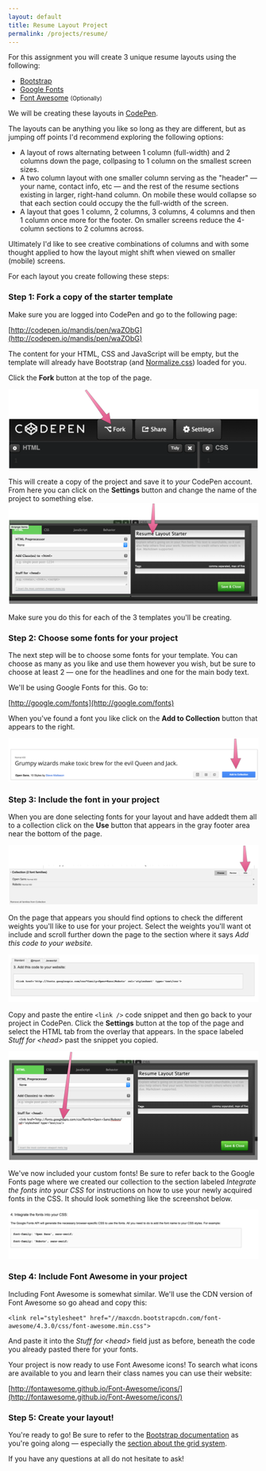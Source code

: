 ```yaml
---
layout: default
title: Resume Layout Project
permalink: /projects/resume/
---
```


For this assignment you will create 3 unique resume layouts using the following: 

- [Bootstrap](http://getbootstrap.com)
- [Google Fonts](http://google.com/fonts)
- [Font Awesome](http://fontawesome.github.io) <small>(Optionally)</small>

We will be creating these layouts in [CodePen](http://codepen.io).

The layouts can be anything you like so long as they are different, but as jumping off points I'd recommend exploring the following options:

- A layout of rows alternating between 1 column (full-width) and 2 columns down the page, collpasing to 1 column on the smallest screen sizes.
- A two column layout with one smaller column serving as the "header" — your name, contact info, etc — and the rest of the resume sections existing in larger, right-hand column. On mobile these would collapse so that each section could occupy the the full-width of the screen.
- A layout that goes 1 column, 2 columns, 3 columns, 4 columns and then 1 column once more for the footer. On smaller screens reduce the 4-column sections to 2 columns across.

Ultimately I'd like to see creative combinations of columns and with some thought applied to how the layout might shift when viewed on smaller (mobile) screens.

For each layout you create following these steps:

### Step 1: Fork a copy of the starter template

Make sure you are logged into CodePen and go to the following page:

[http://codepen.io/mandis/pen/waZObG](http://codepen.io/mandis/pen/waZObG)

The content for your HTML, CSS and JavaScript will be empty, but the template will already have Bootstrap (and [Normalize.css](https://necolas.github.io/normalize.css/)) loaded for you.

Click the <strong>Fork</strong> button at the top of the page.

![Fork button](/images/resume-step-1-fork-button.png)

This will create a copy of the project and save it to *your* CodePen account. From here you can click on the **Settings** button and change the name of the project to something else.
![Rename project](/images/resumse-step-1-rename.png)

Make sure you do this for each of the 3 templates you'll be creating.

### Step 2: Choose some fonts for your project

The next step will be to choose some fonts for your template. You can choose as many as you like and use them however you wish, but be sure to choose at least 2 — one for the headlines and one for the main body text.

We'll be using Google Fonts for this. Go to:

[http://google.com/fonts](http://google.com/fonts)

When you've found a font you like click on the **Add to Collection** button that appears to the right.

![Add font to collect](/images/step-2-add-to-collection.png)

### Step 3: Include the font in your project

When you are done selecting fonts for your layout and have addedt them all to a collection click on the **Use** button that appears in the gray footer area near the bottom of the page.

![Use fonts in project](/images/step-3-use-in-project.png)

On the page that appears you should find options to check the different weights you'll like to use for your project. Select the weights you'll want ot include and scroll further down the page to the section where it says *Add this code to your website.*

![Use font code](/images/step-3-use-font-code.png)

Copy and paste the entire <code>&lt;link /&gt;</code> code snippet and then go back to your project in CodePen. Click the **Settings** button at the top of the page and select the HTML tab from the overlay that appears. In the space labeled *Stuff for &lt;head&gt;* past the snippet you copied.

![Past code in HEAD](/images/step-3-paste-copied-code.png)

We've now included your custom fonts! Be sure to refer back to the Google Fonts page where we created our collection to the section labeled *Integrate the fonts into your CSS* for instructions on how to use your newly acquired fonts in the CSS. It should look something like the screenshot below.

![Using the font in your CSS](/images/step-3-font-css.png)


### Step 4: Include Font Awesome in your project

Including Font Awesome is somewhat similar. We'll use the CDN version of Font Awesome so go ahead and copy this:

    <link rel="stylesheet" href="//maxcdn.bootstrapcdn.com/font-awesome/4.3.0/css/font-awesome.min.css">
    
And paste it into the *Stuff for &lt;head&gt;* field just as before, beneath the code you already pasted there for your fonts.

Your project is now ready to use Font Awesome icons! To search what icons are available to you and learn their class names you can use their website:

[http://fontawesome.github.io/Font-Awesome/icons/](http://fontawesome.github.io/Font-Awesome/icons/)


### Step 5: Create your layout!

You're ready to go! Be sure to refer to the [Bootstrap documentation](http://getbootstrap.com/css/) as you're going along — especially the [section about the grid system](http://getbootstrap.com/css/#grid).

If you have any questions at all do not hesitate to ask!




